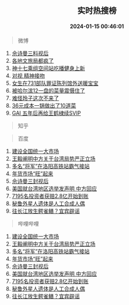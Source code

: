 <div align="center"><h2>实时热搜榜</h2><h4>2024-01-15 00:46:01</h4></div>

> 微博  

1. [佘诗曼三料视后](https://s.weibo.com/weibo?q=%E4%BD%98%E8%AF%97%E6%9B%BC%E4%B8%89%E6%96%99%E8%A7%86%E5%90%8E&t=31&band_rank=1&Refer=top)<br />
2. [各地文旅局都疯了](https://s.weibo.com/weibo?q=%E5%90%84%E5%9C%B0%E6%96%87%E6%97%85%E5%B1%80%E9%83%BD%E7%96%AF%E4%BA%86&t=31&band_rank=2&Refer=top)<br />
3. [神十七乘组空间站吃播健身上新](https://s.weibo.com/weibo?q=%23%E7%A5%9E%E5%8D%81%E4%B8%83%E4%B9%98%E7%BB%84%E7%A9%BA%E9%97%B4%E7%AB%99%E5%90%83%E6%92%AD%E5%81%A5%E8%BA%AB%E4%B8%8A%E6%96%B0%23&t=31&band_rank=3&Refer=top)<br />
4. [对视 精神接吻](https://s.weibo.com/weibo?q=%E5%AF%B9%E8%A7%86%20%E7%B2%BE%E7%A5%9E%E6%8E%A5%E5%90%BB&t=31&band_rank=4&Refer=top)<br />
5. [女生在731部队罪证陈列馆外送暖宝宝](https://s.weibo.com/weibo?q=%23%E5%A5%B3%E7%94%9F%E5%9C%A8731%E9%83%A8%E9%98%9F%E7%BD%AA%E8%AF%81%E9%99%88%E5%88%97%E9%A6%86%E5%A4%96%E9%80%81%E6%9A%96%E5%AE%9D%E5%AE%9D%23&t=31&band_rank=5&Refer=top)<br />
6. [被哈尔滨12一盘的菜量震慑住了](https://s.weibo.com/weibo?q=%23%E8%A2%AB%E5%93%88%E5%B0%94%E6%BB%A812%E4%B8%80%E7%9B%98%E7%9A%84%E8%8F%9C%E9%87%8F%E9%9C%87%E6%85%91%E4%BD%8F%E4%BA%86%23&t=31&band_rank=6&Refer=top)<br />
7. [难怪玲子这次不来了](https://s.weibo.com/weibo?q=%E9%9A%BE%E6%80%AA%E7%8E%B2%E5%AD%90%E8%BF%99%E6%AC%A1%E4%B8%8D%E6%9D%A5%E4%BA%86&t=31&band_rank=7&Refer=top)<br />
8. [36元成本一锅做出了10道菜](https://s.weibo.com/weibo?q=36%E5%85%83%E6%88%90%E6%9C%AC%E4%B8%80%E9%94%85%E5%81%9A%E5%87%BA%E4%BA%8610%E9%81%93%E8%8F%9C&t=31&band_rank=8&Refer=top)<br />
9. [GAI 五年后再给王鹤棣续SVIP](https://s.weibo.com/weibo?q=GAI%20%E4%BA%94%E5%B9%B4%E5%90%8E%E5%86%8D%E7%BB%99%E7%8E%8B%E9%B9%A4%E6%A3%A3%E7%BB%ADSVIP&t=31&band_rank=9&Refer=top)<br />

> 知乎  


> 百度  

1. [建设全国统一大市场](https://www.baidu.com/s?wd=%E5%BB%BA%E8%AE%BE%E5%85%A8%E5%9B%BD%E7%BB%9F%E4%B8%80%E5%A4%A7%E5%B8%82%E5%9C%BA&sa=fyb_news&rsv_dl=fyb_news)<br />
2. [王毅阐明中方关于台湾局势严正立场](https://www.baidu.com/s?wd=%E7%8E%8B%E6%AF%85%E9%98%90%E6%98%8E%E4%B8%AD%E6%96%B9%E5%85%B3%E4%BA%8E%E5%8F%B0%E6%B9%BE%E5%B1%80%E5%8A%BF%E4%B8%A5%E6%AD%A3%E7%AB%8B%E5%9C%BA&sa=fyb_news&rsv_dl=fyb_news)<br />
3. [多名“将军”在洛阳高铁站霸气接站](https://www.baidu.com/s?wd=%E5%A4%9A%E5%90%8D%E2%80%9C%E5%B0%86%E5%86%9B%E2%80%9D%E5%9C%A8%E6%B4%9B%E9%98%B3%E9%AB%98%E9%93%81%E7%AB%99%E9%9C%B8%E6%B0%94%E6%8E%A5%E7%AB%99&sa=fyb_news&rsv_dl=fyb_news)<br />
4. [年货市场“旺”起来](https://www.baidu.com/s?wd=%E5%B9%B4%E8%B4%A7%E5%B8%82%E5%9C%BA%E2%80%9C%E6%97%BA%E2%80%9D%E8%B5%B7%E6%9D%A5&sa=fyb_news&rsv_dl=fyb_news)<br />
5. [佘诗曼三封视后](https://www.baidu.com/s?wd=%E4%BD%98%E8%AF%97%E6%9B%BC%E4%B8%89%E5%B0%81%E8%A7%86%E5%90%8E&sa=fyb_news&rsv_dl=fyb_news)<br />
6. [美国就台湾地区选举发声明 中方回应](https://www.baidu.com/s?wd=%E7%BE%8E%E5%9B%BD%E5%B0%B1%E5%8F%B0%E6%B9%BE%E5%9C%B0%E5%8C%BA%E9%80%89%E4%B8%BE%E5%8F%91%E5%A3%B0%E6%98%8E+%E4%B8%AD%E6%96%B9%E5%9B%9E%E5%BA%94&sa=fyb_news&rsv_dl=fyb_news)<br />
7. [7195名投资者获赔2.8亿开始到账](https://www.baidu.com/s?wd=7195%E5%90%8D%E6%8A%95%E8%B5%84%E8%80%85%E8%8E%B7%E8%B5%942.8%E4%BA%BF%E5%BC%80%E5%A7%8B%E5%88%B0%E8%B4%A6&sa=fyb_news&rsv_dl=fyb_news)<br />
8. [秘鲁外星人遗体是人工合成人偶](https://www.baidu.com/s?wd=%E7%A7%98%E9%B2%81%E5%A4%96%E6%98%9F%E4%BA%BA%E9%81%97%E4%BD%93%E6%98%AF%E4%BA%BA%E5%B7%A5%E5%90%88%E6%88%90%E4%BA%BA%E5%81%B6&sa=fyb_news&rsv_dl=fyb_news)<br />
9. [往长江放生鳄雀鳝？宜宾辟谣](https://www.baidu.com/s?wd=%E5%BE%80%E9%95%BF%E6%B1%9F%E6%94%BE%E7%94%9F%E9%B3%84%E9%9B%80%E9%B3%9D%EF%BC%9F%E5%AE%9C%E5%AE%BE%E8%BE%9F%E8%B0%A3&sa=fyb_news&rsv_dl=fyb_news)<br />

> 哔哩哔哩  

1. [建设全国统一大市场](https://www.baidu.com/s?wd=%E5%BB%BA%E8%AE%BE%E5%85%A8%E5%9B%BD%E7%BB%9F%E4%B8%80%E5%A4%A7%E5%B8%82%E5%9C%BA&sa=fyb_news&rsv_dl=fyb_news)<br />
2. [王毅阐明中方关于台湾局势严正立场](https://www.baidu.com/s?wd=%E7%8E%8B%E6%AF%85%E9%98%90%E6%98%8E%E4%B8%AD%E6%96%B9%E5%85%B3%E4%BA%8E%E5%8F%B0%E6%B9%BE%E5%B1%80%E5%8A%BF%E4%B8%A5%E6%AD%A3%E7%AB%8B%E5%9C%BA&sa=fyb_news&rsv_dl=fyb_news)<br />
3. [多名“将军”在洛阳高铁站霸气接站](https://www.baidu.com/s?wd=%E5%A4%9A%E5%90%8D%E2%80%9C%E5%B0%86%E5%86%9B%E2%80%9D%E5%9C%A8%E6%B4%9B%E9%98%B3%E9%AB%98%E9%93%81%E7%AB%99%E9%9C%B8%E6%B0%94%E6%8E%A5%E7%AB%99&sa=fyb_news&rsv_dl=fyb_news)<br />
4. [年货市场“旺”起来](https://www.baidu.com/s?wd=%E5%B9%B4%E8%B4%A7%E5%B8%82%E5%9C%BA%E2%80%9C%E6%97%BA%E2%80%9D%E8%B5%B7%E6%9D%A5&sa=fyb_news&rsv_dl=fyb_news)<br />
5. [佘诗曼三封视后](https://www.baidu.com/s?wd=%E4%BD%98%E8%AF%97%E6%9B%BC%E4%B8%89%E5%B0%81%E8%A7%86%E5%90%8E&sa=fyb_news&rsv_dl=fyb_news)<br />
6. [美国就台湾地区选举发声明 中方回应](https://www.baidu.com/s?wd=%E7%BE%8E%E5%9B%BD%E5%B0%B1%E5%8F%B0%E6%B9%BE%E5%9C%B0%E5%8C%BA%E9%80%89%E4%B8%BE%E5%8F%91%E5%A3%B0%E6%98%8E+%E4%B8%AD%E6%96%B9%E5%9B%9E%E5%BA%94&sa=fyb_news&rsv_dl=fyb_news)<br />
7. [7195名投资者获赔2.8亿开始到账](https://www.baidu.com/s?wd=7195%E5%90%8D%E6%8A%95%E8%B5%84%E8%80%85%E8%8E%B7%E8%B5%942.8%E4%BA%BF%E5%BC%80%E5%A7%8B%E5%88%B0%E8%B4%A6&sa=fyb_news&rsv_dl=fyb_news)<br />
8. [秘鲁外星人遗体是人工合成人偶](https://www.baidu.com/s?wd=%E7%A7%98%E9%B2%81%E5%A4%96%E6%98%9F%E4%BA%BA%E9%81%97%E4%BD%93%E6%98%AF%E4%BA%BA%E5%B7%A5%E5%90%88%E6%88%90%E4%BA%BA%E5%81%B6&sa=fyb_news&rsv_dl=fyb_news)<br />
9. [往长江放生鳄雀鳝？宜宾辟谣](https://www.baidu.com/s?wd=%E5%BE%80%E9%95%BF%E6%B1%9F%E6%94%BE%E7%94%9F%E9%B3%84%E9%9B%80%E9%B3%9D%EF%BC%9F%E5%AE%9C%E5%AE%BE%E8%BE%9F%E8%B0%A3&sa=fyb_news&rsv_dl=fyb_news)<br />
